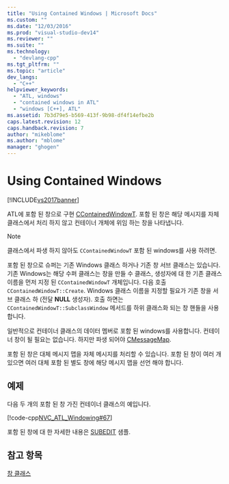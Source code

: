 ```yaml
---
title: "Using Contained Windows | Microsoft Docs"
ms.custom: ""
ms.date: "12/03/2016"
ms.prod: "visual-studio-dev14"
ms.reviewer: ""
ms.suite: ""
ms.technology: 
  - "devlang-cpp"
ms.tgt_pltfrm: ""
ms.topic: "article"
dev_langs: 
  - "C++"
helpviewer_keywords: 
  - "ATL, windows"
  - "contained windows in ATL"
  - "windows [C++], ATL"
ms.assetid: 7b3d79e5-b569-413f-9b98-df4f14efbe2b
caps.latest.revision: 12
caps.handback.revision: 7
author: "mikeblome"
ms.author: "mblome"
manager: "ghogen"
---
```

# Using Contained Windows
[!INCLUDE[vs2017banner](../assembler/inline/includes/vs2017banner.md)]

ATL에 포함 된 창으로 구현  [CContainedWindowT](../atl/reference/ccontainedwindowt-class.md).  포함 된 창은 해당 메시지를 자체 클래스에서 처리 하지 않고 컨테이너 개체에 위임 하는 창을 나타냅니다.  
  
> [!NOTE]
>  클래스에서 파생 하지 않아도 `CContainedWindowT` 포함 된 windows를 사용 하려면.  
  
 포함 된 창으로 슈퍼는 기존 Windows 클래스 하거나 기존 창 서브 클래스는 있습니다.  기존 Windows는 해당 수퍼 클래스는 창을 만들 수 클래스, 생성자에 대 한 기존 클래스 이름을 먼저 지정 된 `CContainedWindowT` 개체입니다.  다음 호출 `CContainedWindowT::Create`.  Windows 클래스 이름을 지정할 필요가 기존 창을 서브 클래스 하 \(전달  **NULL** 생성자\).  호출 하면는 `CContainedWindowT::SubclassWindow` 메서드를 하위 클래스화 되는 창 핸들을 사용 합니다.  
  
 일반적으로 컨테이너 클래스의 데이터 멤버로 포함 된 windows를 사용합니다.  컨테이너 창이 될 필요는 없습니다. 하지만 파생 되어야  [CMessageMap](../atl/reference/cmessagemap-class.md).  
  
 포함 된 창은 대체 메시지 맵을 자체 메시지를 처리할 수 있습니다.  포함 된 창이 여러 개 있으면 여러 대체 포함 된 별도 창에 해당 메시지 맵을 선언 해야 합니다.  
  
## 예제  
 다음 두 개의 포함 된 창 가진 컨테이너 클래스의 예입니다.  
  
 [!code-cpp[NVC_ATL_Windowing#67](../atl/codesnippet/CPP/using-contained-windows_1.h)]  
  
 포함 된 창에 대 한 자세한 내용은  [SUBEDIT](../top/visual-cpp-samples.md) 샘플.  
  
## 참고 항목  
 [창 클래스](../atl/atl-window-classes.md)